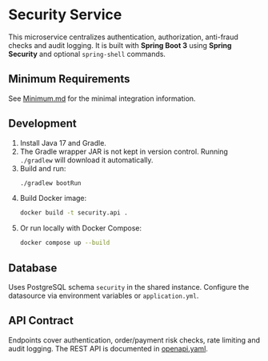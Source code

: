# Security Service

This microservice centralizes authentication, authorization, anti-fraud checks and audit logging. It is built with **Spring Boot 3** using **Spring Security** and optional `spring-shell` commands.

## Minimum Requirements

See [Minimum.md](Minimum.md) for the minimal integration information.

## Development

1. Install Java 17 and Gradle.
2. The Gradle wrapper JAR is not kept in version control. Running `./gradlew` will download it automatically.
3. Build and run:
   ```bash
   ./gradlew bootRun
   ```
4. Build Docker image:
   ```bash
   docker build -t security.api .
   ```
5. Or run locally with Docker Compose:
   ```bash
   docker compose up --build
   ```

## Database

Uses PostgreSQL schema `security` in the shared instance. Configure the datasource via environment variables or `application.yml`.

## API Contract

Endpoints cover authentication, order/payment risk checks, rate limiting and audit logging. The REST API is documented in [openapi.yaml](openapi.yaml).
